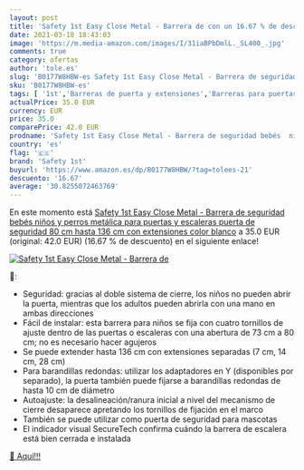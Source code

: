 ```yaml
---
layout: post
title: 'Safety 1st Easy Close Metal - Barrera de con un 16.67 % de descuento'
date: 2021-03-18 18:43:03
image: 'https://m.media-amazon.com/images/I/31iaBPbDmlL._SL400_.jpg'
comments: true
category: ofertas
author: 'tole.es'
slug: 'B0177W8HBW-es Safety 1st Easy Close Metal - Barrera de seguridad bebés...'
sku: 'B0177W8HBW-es'
tags: [ '1st','Barreras de puerta y extensiones','Barreras para puertas y escaleras','Bebé','Seguridad','bebés','safety','safety 1st', ]
actualPrice: 35.0 EUR
currency: EUR
price: 35.0
comparePrice: 42.0 EUR
prodname: 'Safety 1st Easy Close Metal - Barrera de seguridad bebés  niños y perros  metálica para puertas y escaleras  puerta de seguridad 80 cm hasta 136 cm con extensiones  color blanco'
country: 'es'
flag: '🇪🇸'
brand: 'Safety 1st'
buyurl: 'https://www.amazon.es/dp/B0177W8HBW/?tag=tolees-21'
descuento: '16.67'
average: '30.8255072463769'
---
```


En este momento está [Safety 1st Easy Close Metal - Barrera de seguridad bebés  niños y perros  metálica para puertas y escaleras  puerta de seguridad 80 cm hasta 136 cm con extensiones  color blanco](https://www.amazon.es/dp/B0177W8HBW/?tag=tolees-21) a 35.0 EUR (original: 42.0 EUR) (16.67 %  de descuento) en el siguiente enlace!

[![Safety 1st Easy Close Metal - Barrera de](https://m.media-amazon.com/images/I/31iaBPbDmlL._SL400_.jpg)](https://www.amazon.es/dp/B0177W8HBW/?tag=tolees-21)

🔎:

- Seguridad: gracias al doble sistema de cierre, los niños no pueden abrir la puerta, mientras que los adultos pueden abrirla con una mano en ambas direcciones
- Fácil de instalar: esta barrera para niños se fija con cuatro tornillos de ajuste dentro de las puertas o escaleras con una abertura de 73 cm a 80 cm; no es necesario hacer agujeros
- Se puede extender hasta 136 cm con extensiones separadas (7 cm, 14 cm, 28 cm)
- Para barandillas redondas: utilizar los adaptadores en Y (disponibles por separado), la puerta también puede fijarse a barandillas redondas de hasta 10 cm de diámetro
- Autoajuste: la desalineación/ranura inicial a nivel del mecanismo de cierre desaparece apretando los tornillos de fijación en el marco
- También se puede utilizar como puerta de seguridad para mascotas
- El indicador visual SecureTech confirma cuándo la barrera de escalera está bien cerrada e instalada

[🛒 Aquí!!!](https://www.amazon.es/dp/B0177W8HBW/?tag=tolees-21)

